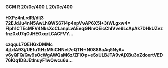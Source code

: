 #### GCM R 20/0c/400 L 20/0c/400
**HXPz4nLrdRl/dlj3**<br/>**72EJdJu4nN5AwLhQWS67l4p4npVvAP6X5I+3tWLgxw4=**<br/>**Flph1CTEcMFV4NksXcCLanpLvAEeqGNmQEicChIVve9LcApAk7DHkUZvzfnz0xU7qOJHEGxqrLCACFVY...**<br/><br/>
**czqquL7QEHGxDMMc**<br/>**4jLdA93j/UEfuTtHzM5iCNNet7eQTN+N0888aAq5NyA=**<br/>**v6yQFQ/Qw9sOcWgAWQaM6z/ZFiOp+eSxULBJTA9vAjXBu3oZdoertVED76IQq1D8JEtlnuyF1wQwcu6u...**